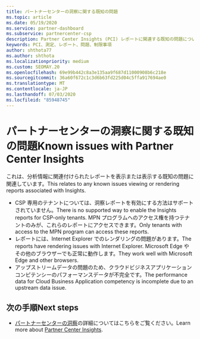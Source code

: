 ```yaml
---
title: パートナーセンターの洞察に関する既知の問題
ms.topic: article
ms.date: 05/19/2020
ms.service: partner-dashboard
ms.subservice: partnercenter-csp
description: Partner Center Insights (PCI) レポートに関連する既知の問題について説明します。
keywords: PCI、測定、レポート、問題、制限事項
author: shthota77
ms.author: shthota
ms.localizationpriority: medium
ms.custom: SEOMAY.20
ms.openlocfilehash: 69e99b442c8a3e135aa9f687d11000908b6c218e
ms.sourcegitcommit: 36a60f672c1c3d6b63fd225d04c5ffa917694ae0
ms.translationtype: MT
ms.contentlocale: ja-JP
ms.lasthandoff: 07/03/2020
ms.locfileid: "85948745"
---
```

# <a name="known-issues-with-partner-center-insights"></a><span data-ttu-id="1981a-104">パートナーセンターの洞察に関する既知の問題</span><span class="sxs-lookup"><span data-stu-id="1981a-104">Known issues with Partner Center Insights</span></span>

<span data-ttu-id="1981a-105">これは、分析情報に関連付けられたレポートを表示または表示する既知の問題に関連しています。</span><span class="sxs-lookup"><span data-stu-id="1981a-105">This relates to any known issues viewing or rendering reports associated with Insights.</span></span>

- <span data-ttu-id="1981a-106">CSP 専用のテナントについては、洞察レポートを有効にする方法はサポートされていません。</span><span class="sxs-lookup"><span data-stu-id="1981a-106">There is no supported way to enable the Insights reports for CSP-only tenants.</span></span> <span data-ttu-id="1981a-107">MPN プログラムへのアクセス権を持つテナントのみが、これらのレポートにアクセスできます。</span><span class="sxs-lookup"><span data-stu-id="1981a-107">Only tenants with access to the MPN program can access these reports.</span></span>
- <span data-ttu-id="1981a-108">レポートには、Internet Explorer でのレンダリングの問題があります。</span><span class="sxs-lookup"><span data-stu-id="1981a-108">The reports have rendering issues with Internet Explorer.</span></span> <span data-ttu-id="1981a-109">Microsoft Edge やその他のブラウザーでも正常に動作します。</span><span class="sxs-lookup"><span data-stu-id="1981a-109">They work well with Microsoft Edge and other browsers.</span></span>
- <span data-ttu-id="1981a-110">アップストリームデータの問題のため、クラウドビジネスアプリケーションコンピテンシーのパフォーマンスデータが不完全です。</span><span class="sxs-lookup"><span data-stu-id="1981a-110">The performance data for Cloud Business Application competency is incomplete due to an upstream data issue.</span></span>

## <a name="next-steps"></a><span data-ttu-id="1981a-111">次の手順</span><span class="sxs-lookup"><span data-stu-id="1981a-111">Next steps</span></span>

- <span data-ttu-id="1981a-112">[パートナーセンターの洞察](partner-center-insights.md)の詳細についてはこちらをご覧ください。</span><span class="sxs-lookup"><span data-stu-id="1981a-112">Learn more about [Partner Center Insights](partner-center-insights.md).</span></span>
